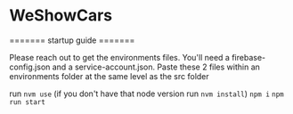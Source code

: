 # WeShowCars

======= startup guide =======

Please reach out to get the environments files. You'll need a firebase-config.json and a
service-account.json. Paste these 2 files within an environments folder at the same level
as the src folder

run
`nvm use` (if you don't have that node version run `nvm install`)
`npm i`
`npm run start`
